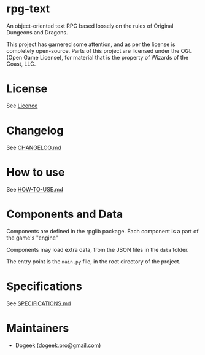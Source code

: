 # rpg-text
 An object-oriented text RPG based loosely on the rules of Original Dungeons and Dragons.

 This project has garnered some attention, and as per the license is completely open-source. Parts of this project are licensed under the OGL (Open Game License), for material that is
 the property of Wizards of the Coast, LLC.

# License

See [Licence](LICENSE)

# Changelog

See [CHANGELOG.md](docs/CHANGELOG.md)

# How to use

See [HOW-TO-USE.md](docs/HOW-TO-USE.md)

# Components and Data

Components are defined in the rpglib package. Each component is a part of the game's "engine"

Components may load extra data, from the JSON files in the `data` folder.

The entry point is the `main.py` file, in the root directory of the project.

# Specifications

See [SPECIFICATIONS.md](docs/specifications.md)

# Maintainers

- Dogeek (dogeek.pro@gmail.com)
